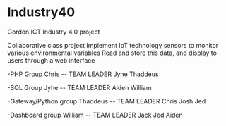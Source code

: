 # Industry40
Gordon ICT Industry 4.0 project

Collaborative class project
Implement IoT technology sensors to monitor various environmental variables
Read and store this data, and display to users through a web interface

-PHP Group
Chris -- TEAM LEADER
Jyhe
Thaddeus

-SQL Group
Jyhe -- TEAM LEADER
Aiden
William

-Gateway/Python group
Thaddeus -- TEAM LEADER
Chris
Josh
Jed

-Dashboard group
William -- TEAM LEADER
Jack
Jed
Aiden
